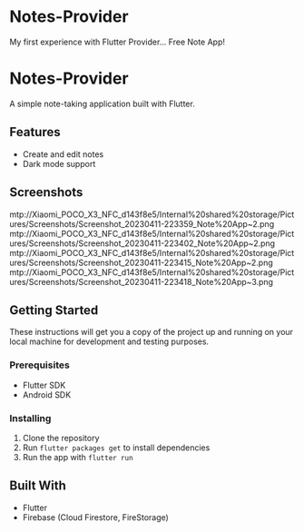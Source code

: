 # Notes-Provider
My first experience with Flutter Provider... Free Note App!


# Notes-Provider

A simple note-taking application built with Flutter.

## Features

- Create and edit notes
- Dark mode support

## Screenshots

mtp://Xiaomi_POCO_X3_NFC_d143f8e5/Internal%20shared%20storage/Pictures/Screenshots/Screenshot_20230411-223359_Note%20App~2.png
mtp://Xiaomi_POCO_X3_NFC_d143f8e5/Internal%20shared%20storage/Pictures/Screenshots/Screenshot_20230411-223402_Note%20App~2.png
mtp://Xiaomi_POCO_X3_NFC_d143f8e5/Internal%20shared%20storage/Pictures/Screenshots/Screenshot_20230411-223415_Note%20App~2.png
mtp://Xiaomi_POCO_X3_NFC_d143f8e5/Internal%20shared%20storage/Pictures/Screenshots/Screenshot_20230411-223418_Note%20App~3.png

## Getting Started

These instructions will get you a copy of the project up and running on your local machine for development and testing purposes.

### Prerequisites

- Flutter SDK
- Android SDK

### Installing

1. Clone the repository
2. Run `flutter packages get` to install dependencies
3. Run the app with `flutter run`

## Built With

- Flutter
- Firebase (Cloud Firestore, FireStorage)
